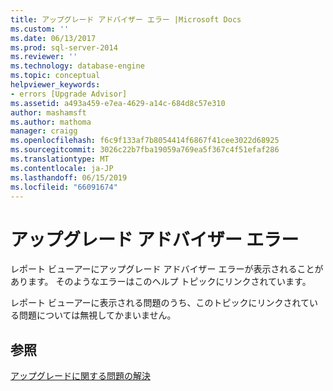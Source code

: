 ```yaml
---
title: アップグレード アドバイザー エラー |Microsoft Docs
ms.custom: ''
ms.date: 06/13/2017
ms.prod: sql-server-2014
ms.reviewer: ''
ms.technology: database-engine
ms.topic: conceptual
helpviewer_keywords:
- errors [Upgrade Advisor]
ms.assetid: a493a459-e7ea-4629-a14c-684d8c57e310
author: mashamsft
ms.author: mathoma
manager: craigg
ms.openlocfilehash: f6c9f133af7b8054414f6867f41cee3022d68925
ms.sourcegitcommit: 3026c22b7fba19059a769ea5f367c4f51efaf286
ms.translationtype: MT
ms.contentlocale: ja-JP
ms.lasthandoff: 06/15/2019
ms.locfileid: "66091674"
---
```

# <a name="upgrade-advisor-errors"></a>アップグレード アドバイザー エラー
  レポート ビューアーにアップグレード アドバイザー エラーが表示されることがあります。 そのようなエラーはこのヘルプ トピックにリンクされています。  
  
 レポート ビューアーに表示される問題のうち、このトピックにリンクされている問題については無視してかまいません。  
  
## <a name="see-also"></a>参照  
 [アップグレードに関する問題の解決](../../../2014/sql-server/install/resolving-upgrade-issues.md)  
  
  
